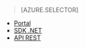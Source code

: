 ﻿> [AZURE.SELECTOR]
- [Portal](/documentation/articles/media-services-portal-configure-content-key-auth-policy/)
- [SDK .NET](/documentation/articles/media-services-dotnet-configure-content-key-auth-policy/)
- [API REST](/documentation/articles/media-services-rest-configure-content-key-auth-policy/)
<!--HONumber=47-->
